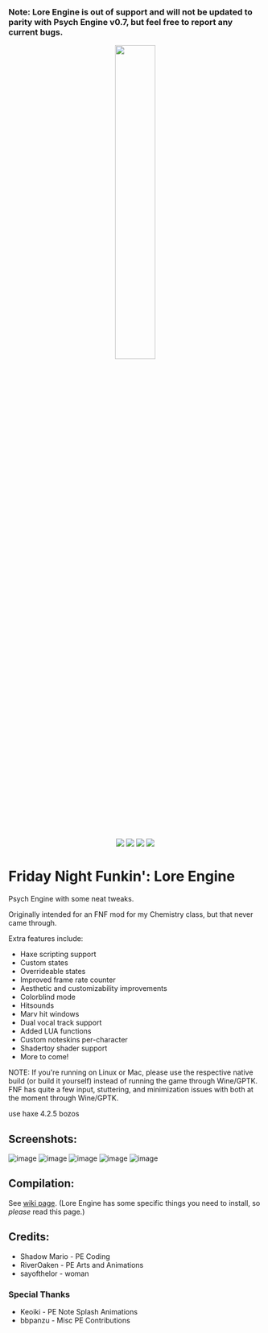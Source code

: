  ### Note: Lore Engine is out of support and will not be updated to parity with Psych Engine v0.7, but feel free to report any current bugs.
<div align="center">
    <img src="https://user-images.githubusercontent.com/35895538/184577297-98b08bcc-3144-45a7-b33f-64a11dc3c652.png" width="40%" height="40%"/> 
    <br />
    <br />
<img src="https://img.shields.io/github/actions/workflow/status/sayofthelor/lore-engine/main.yml?style=for-the-badge" /> <img src="https://img.shields.io/github/v/release/sayofthelor/lore-engine?style=for-the-badge" /> <img src="https://img.shields.io/github/license/sayofthelor/lore-engine?style=for-the-badge" /> <img src="https://img.shields.io/github/forks/sayofthelor/lore-engine?style=for-the-badge" />
</div>

# Friday Night Funkin': Lore Engine
Psych Engine with some neat tweaks.

Originally intended for an FNF mod for my Chemistry class, but that never came through.

Extra features include:
- Haxe scripting support
- Custom states
- Overrideable states
- Improved frame rate counter
- Aesthetic and customizability improvements
- Colorblind mode
- Hitsounds
- Marv hit windows
- Dual vocal track support
- Added LUA functions
- Custom noteskins per-character
- Shadertoy shader support
- More to come!

NOTE: If you're running on Linux or Mac, please use the respective native build (or build it yourself) instead of running the game through Wine/GPTK. FNF has quite a few input, stuttering, and minimization issues with both at the moment through Wine/GPTK.

use haxe 4.2.5 bozos

## Screenshots:
![image](https://user-images.githubusercontent.com/35895538/184577088-49f7d70d-56af-4869-9f62-f25df2c396e2.png)
![image](https://user-images.githubusercontent.com/35895538/184577103-2946a3ed-95a8-4924-81f5-e41f36c2537e.png)
![image](https://user-images.githubusercontent.com/35895538/184577215-8128fee2-bfd9-44a2-b2e0-89ad614c06cf.png)
![image](https://user-images.githubusercontent.com/35895538/184577246-28225976-ae3b-48d9-a644-3f5e48ed70da.png)
![image](https://user-images.githubusercontent.com/35895538/184577280-c03ce108-7792-48fa-9430-7aa7e1e0f446.png)


## Compilation:
See [wiki page](https://github.com/sayofthelor/lore-engine/wiki/How-to-compile-Lore-Engine). (Lore Engine has some specific things you need to install, so *please* read this page.)
## Credits:
* Shadow Mario - PE Coding
* RiverOaken - PE Arts and Animations
* sayofthelor - woman
### Special Thanks
* Keoiki - PE Note Splash Animations
* bbpanzu - Misc PE Contributions
